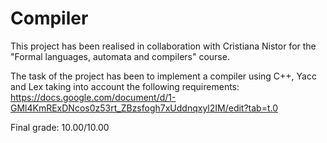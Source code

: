 # Compiler

This project has been realised in collaboration with Cristiana Nistor for the "Formal languages, automata and compilers" course.

The task of the project has been to implement a compiler using C++, Yacc and Lex taking into account the following requirements: https://docs.google.com/document/d/1-GMl4KmRExDNcos0z53rt_ZBzsfogh7xUddnqxyl2IM/edit?tab=t.0

Final grade: 10.00/10.00
